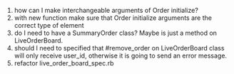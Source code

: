 1. how can I make interchangeable arguments of Order initialize?
2. with new function make sure that Order initialize arguments are the correct type of element
3. do I need to have a SummaryOrder class? Maybe is just a method on LiveOrderBoard.
4. should I need to specified that #remove_order on LiveOrderBoard
class will only receive user_id, otherwise it is going to send an error message.
5. refactor live_order_board_spec.rb
